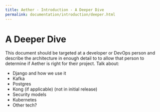 ```yaml
---
title: Aether - Introduction - A Deeper Dive
permalink: documentation/introduction/deeper.html
---
```


# A Deeper Dive

This document should be targeted at a developer or DevOps person and describe the architecture in enough detail to to allow that person to determine if Aether is right for their project.  Talk about:

- Django and how we use it
- Kafka
- Postgres
- Kong (if applicable) (not in initial release)
- Security models
- Kubernetes
- Other tech?
